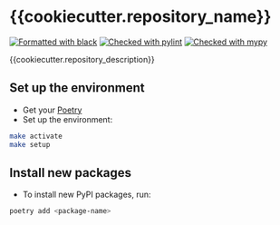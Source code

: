 # {{cookiecutter.repository_name}}

[![Formatted with black](https://img.shields.io/badge/format-black-black)](https://github.com/psf/black)
[![Checked with pylint](https://img.shields.io/badge/check-pylint-yellowgreen)](https://github.com/PyCQA/pylint)
[![Checked with mypy](https://img.shields.io/badge/check-mypy-blue)](http://mypy-lang.org/)

{{cookiecutter.repository_description}}

## Set up the environment
* Get your [Poetry](https://python-poetry.org/docs/#installation)
* Set up the environment:
```bash
make activate
make setup
```
    
## Install new packages
* To install new PyPI packages, run:
```bash
poetry add <package-name>
```
